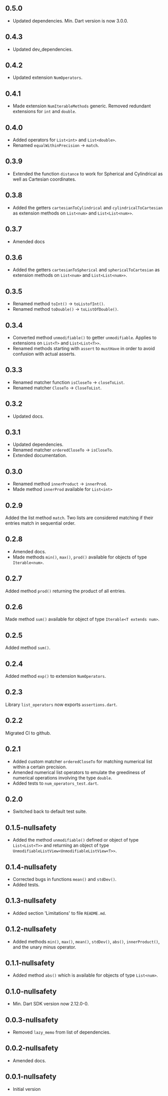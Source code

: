 ## 0.5.0
- Updated dependencies. Min. Dart version is now 3.0.0. 

## 0.4.3
- Updated dev_dependencies.

## 0.4.2
- Updated extension `NumOperators`.

## 0.4.1
- Made extension `NumIterableMethods` generic. Removed redundant extensions
  for `int` and `double`.

## 0.4.0
- Added operators for `List<int>` and `List<double>`.
- Renamed `equalWithinPrecision` -> `match`.

## 0.3.9
- Extended the function `distance` to work for
  Spherical and Cylindrical as well as Cartesian coordinates.

## 0.3.8
 - Added the getters `cartesianToCylindrical` and
  `cylindricalToCartesian` as extension methods on
  `List<num>` and `List<List<num>>`.

## 0.3.7
- Amended docs

## 0.3.6
- Added the getters `cartesianToSpherical` and
  `sphericalToCartesian` as extension methods on
  `List<num>` and `List<List<num>>`.

## 0.3.5

- Renamed method `toInt()` -> `toListofInt()`.
- Renamed method `toDouble()` -> `toListOfDouble()`.

## 0.3.4
- Converted method `unmodifiable()` to getter `unmodifiable`.
  Applies to extensions on `List<T>` and `List<List<T>>`.
- Renamed methods starting with `assert` to `mustHave` in
  order to avoid confusion with actual asserts.

## 0.3.3
- Renamed matcher function `isCloseTo` -> `closeToList`.
- Renamed matcher `CloseTo` -> `CloseToList`.

## 0.3.2
- Updated docs.

## 0.3.1
- Updated dependencies.
- Renamed matcher `orderedCloseTo` -> `isCloseTo`.
- Extended documentation.

## 0.3.0

- Renamed method `innerProduct` -> `innerProd`.
- Made method `innerProd` available for `List<int>`

## 0.2.9

Added the list method `match`. Two lists are considered matching if their entries match
in sequential order.

## 0.2.8

- Amended docs.
- Made methods `min()`, `max()`, `prod()` available for objects of type `Iterable<num>`.

## 0.2.7

Added method `prod()` returning the product of all entries.

## 0.2.6

Made method `sum()` available for object of type `Iterable<T extends num>`.

## 0.2.5

Added method `sum()`.

## 0.2.4

Added method `exp()` to extension `NumOperators`.

## 0.2.3

Library `list_operators` now exports `assertions.dart`.

## 0.2.2

Migrated CI to github.

## 0.2.1

- Added custom matcher `orderedCloseTo` for matching numerical list
  within a certain precision.
- Amended numerical list operators to emulate the greediness of
  numerical operations involving the type `double`.
- Added tests to `num_operators_test.dart`.

## 0.2.0

- Switched back to default test suite.

## 0.1.5-nullsafety

- Added the method `unmodifiable()` defined or object of type `List<List<T>>`
  and returning an object of type `UnmodifiableListView<UnmodifiableListView<T>>`.


## 0.1.4-nullsafety

- Corrected bugs in functions `mean()` and `stdDev()`.
- Added tests.

## 0.1.3-nullsafety

- Added section 'Limitations' to file `README.md`.

## 0.1.2-nullsafety

- Added methods `min()`, `max()`, `mean()`, `stdDev()`, `abs()`, `innerProduct()`, and the unary minus operator.

## 0.1.1-nullsafety

- Added method `abs()` which is available for objects of type `List<num>`.

## 0.1.0-nullsafety

- Min. Dart SDK version now 2.12.0-0.

## 0.0.3-nullsafety

- Removed `lazy_memo` from list of dependencies.

## 0.0.2-nullsafety

- Amended docs.

## 0.0.1-nullsafety

- Initial version
